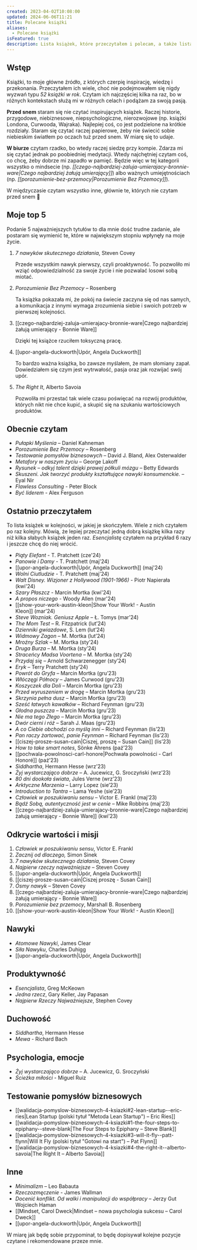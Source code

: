 ```yaml
---
created: 2023-04-02T10:08:00
updated: 2024-06-06T11:21
title: Polecane książki
aliases:
  - Polecane książki
isFeatured: true
description: Lista książek, które przeczytałem i polecam, a także lista bieżących lektur.
---
```

## Wstęp

Książki, to moje główne źródło, z których czerpię inspirację, wiedzę i przekonania. Przeczytałem ich wiele, choć nie podejmowałem się nigdy wyzwań typu _52 książki w rok_. Czytam ich najczęściej kilka na raz, bo w różnych kontekstach służą mi w różnych celach i podążam za swoją pasją.

**Przed snem** staram się nie czytać inspirujących książek. Raczej historie, przygodowe, niebiznesowe, niepsychologiczne, nierozwojowe (np. książki Londona, Curwooda, Wajraka). Najlepiej coś, co jest podzielone na krótkie rozdziały. Staram się czytać raczej papierowe, żeby nie świecić sobie niebieskim światłem po oczach tuż przed snem. W miarę się to udaje.

**W biurze** czytam rzadko, bo wtedy raczej siedzę przy kompie. Zdarza mi się czytać jednak po poobiedniej medytacji. Wtedy najchętniej czytam coś, co chcę, żeby dobrze mi zapadło w pamięć. Będzie więc w tej kategorii wszystko o mindsecie (np. _[[czego-najbardziej-zaluja-umierajacy-bronnie-ware|Czego najbardziej żałują umierający]]_) albo ważnych umiejętnościach (np. _[[porozumienie-bez-przemocy|Porozumienie Bez Przemocy]]_).

W międzyczasie czytam wszystko inne, głównie te, których nie czytam przed snem 🙂

## Moje top 5

Podanie 5 najważniejszych tytułów to dla mnie dość trudne zadanie, ale postaram się wymienić te, które w największym stopniu wpłynęły na moje życie.

1. _7 nawyków skutecznego działania_, Steven Covey  

    Przede wszystkim nawyk pierwszy, czyli proaktywność. To pozwoliło mi wziąć odpowiedzialność za swoje życie i nie pozwalać losowi sobą miotać.
2. _Porozumienie Bez Przemocy_ – Rosenberg  

    Ta książka pokazała mi, że pokój na świecie zaczyna się od nas samych, a komunikacja z innymi wymaga zrozumienia siebie i swoich potrzeb w pierwszej kolejności.
3. [[czego-najbardziej-zaluja-umierajacy-bronnie-ware|Czego najbardziej żałują umierający - Bonnie Ware]]  

    Dzięki tej książce rzuciłem toksyczną pracę.
4. [[upor-angela-duckworth|Upór, Angela Duckworth]]

    To bardzo ważna książka, bo zawsze myślałem, że mam słomiany zapał. Dowiedziałem się czym jest wytrwałość, pasja oraz jak rozwijać swój upór.
5. _The Right It_, Alberto Savoia  

    Pozwoliła mi przestać tak wiele czasu poświęcać na rozwój produktów, których nikt nie chce kupić, a skupić się na szukaniu wartościowych produktów.

## Obecnie czytam

- _Pułapki Myślenia_ – Daniel Kahneman
- _Porozumienie Bez Przemocy_ – Rosenberg
- _Testowanie pomysłów biznesowych_ – David J. Bland, Alex Osterwalder
- _Metafory w naszym życiu_ – George Lakoff
- _Rysunek – odkyj talent dzięki prawej półkuli mózgu_ – Betty Edwards
- _Skuszeni. Jak tworzyć produkty kształtujące nawyki konsumenckie._ – Eyal Nir
- *Flawless Consulting* - Peter Block
- *Być liderem* - Alex Ferguson

## Ostatnio przeczytałem

To lista książek w kolejności, w jakiej je skończyłem. Wiele z nich czytałem po raz kolejny. Mówią, że lepiej przeczytać jedną dobrą książkę kilka razy niż kilka słabych książek jeden raz. _Esencjalistę_ czytałem na przykład 6 razy i jeszcze chcę do niej wrócić.

- *Piąty Elefant* - T. Pratchett (cze'24)
- *Panowie i Damy* - T. Pratchett (maj'24)
- [[upor-angela-duckworth|Upór, Angela Duckworth]] (maj'24)
- *Wolni Ciutludzie* - T. Pratchett (maj'24)
- *Walt Disney. Wizjoner z Hollywood (1901-1966)* - Piotr Napierała (kwi'24)
- *Szary Płaszcz* - Marcin Mortka (kwi'24)
- *A propos niczego* - Woody Allen (mar'24)
- [[show-your-work-austin-kleon|Show Your Work! - Austin Kleon]] (mar’24)
- _Steve Wozniak. Geniusz Apple_ – Ł. Tomys (mar’24)
- _The Mom Test_ – R. Fitzpatrick (lut’24)
- _Dzienniki gwiazdowe_, S. Lem (lut’24)
- _Widmowy Zagon_ – M. Mortka (lut’24)
- _Mroźny Szlak_ – M. Mortka (sty’24)
- _Druga Burza_ – M. Mortka (sty’24)
- _Straceńcy Madsa Voortena_ – M. Mortka (sty’24)
- _Przydaj się_ – Arnold Schwarzenegger (sty’24)
- _Eryk_ – Terry Pratchett (sty’24)
- _Powrót do Gryfa_ – Marcin Mortka (gru’23)
- _Włóczęgi Północy_ – James Curwood (gru’23)
- _Koszyczek dla Doli_ – Marcin Mortka (gru’23)
- _Przed wyruszeniem w drogę_ – Marcin Mortka (gru’23)
- _Skrzynia pełna dusz_ – Marcin Mortka (gru’23)
- _Sześć łatwych kawałków_ – Richard Feynman (gru’23)
- _Głodna puszcza_ – Marcin Mortka (gru’23)
- _Nie ma tego Złego_ – Marcin Mortka (gru’23)
- _Dwór cierni i róż_ – Sarah J. Maas (gru’23)
- _A co Ciebie obchodzi co myślą inni_ – Richard Feynman (lis’23)
- _Pan raczy żartować, panie Feynman_ – Richard Feynman (lis’23)
- [[ciszej-prosze-susan-cain|Ciszej, proszę – Susan Cain]] (lis’23)
- _How to take smart notes_, Sönke Ahrens (paź’23)
- [[pochwala-powolnosci-carl-honore|Pochwała powolności - Carl Honoré]] (paź’23)
- _Siddhartha_, Hermann Hesse (wrz’23)
- _Żyj wystarczająco dobrze_ – A. Jucewicz, G. Sroczyński (wrz’23)
- _80 dni dookoła świata_, Jules Verne (wrz’23)
- _Arktyczne Marzenia_ – Larry Lopez (sie’23)
- _Introduction to Tantra_ – Lama Yeshe (sie’23)
- _Człowiek w poszukiwaniu sensu_ – Victor E. Frankl (maj’23)
- _Bądź Sobą, autentyczność jest w cenie_ – Mike Robbins (maj’23)
- [[czego-najbardziej-zaluja-umierajacy-bronnie-ware|Czego najbardziej żałują umierający - Bonnie Ware]] (kwi’23)

## Odkrycie wartości i misji

1. _Człowiek w poszukiwaniu sensu_, Victor E. Frankl
2. _Zacznij od dlaczego,_ Simon Sinek
3. _7 nawyków skutecznego działania_, Steven Covey
4. _Najpierw rzeczy najważniejsze_ – Steven Covey
5. [[upor-angela-duckworth|Upór, Angela Duckworth]]
6. [[ciszej-prosze-susan-cain|Ciszej proszę - Susan Cain]]
7. _Ósmy nawyk_ – Steven Covey
8. [[czego-najbardziej-zaluja-umierajacy-bronnie-ware|Czego najbardziej żałują umierający - Bonnie Ware]]
9. _Porozumienie bez przemocy_, Marshall B. Rosenberg
10. [[show-your-work-austin-kleon|Show Your Work! - Austin Kleon]]

## Nawyki

- _Atomowe Nawyki_, James Clear
- _Siła Nawyku_, Charles Duhigg
- [[upor-angela-duckworth|Upór, Angela Duckworth]]

## Produktywność

- _Esencjalista_, Greg McKeown
- _Jedna rzecz_, Gary Keller, Jay Papasan
- _Najpierw Rzeczy Najważniejsze_, Stephen Covey

## Duchowość

- _Siddhartha_, Hermann Hesse
- *Mewa* - Richard Bach

## Psychologia, emocje

- _Żyj wystarczająco dobrze_ – A. Jucewicz, G. Sroczyński
- *Ścieżka miłości* - Miguel Ruiz

## Testowanie pomysłów biznesowych

- [[walidacja-pomyslow-biznesowych-4-ksiazki#2-lean-startup--eric-ries|Lean Startup (polski tytuł "Metoda Lean Startup") – Eric Ries]]
- [[walidacja-pomyslow-biznesowych-4-ksiazki#1-the-four-steps-to-epiphany--steve-blank|The Four Steps to Epiphany – Steve Blank]]
- [[walidacja-pomyslow-biznesowych-4-ksiazki#3-will-it-fly--patt-flynn|Will It Fly (polski tytuł "Gotowi na start") – Pat Flynn]]
- [[walidacja-pomyslow-biznesowych-4-ksiazki#4-the-right-it--alberto-savoia|The Right It – Alberto Savoia]]

## Inne

- _Minimalizm_ – Leo Babauta
- *Rzeczozmęczenie* - James Wallman
- _Docenić konflikt. Od walki i manipulacji do współpracy_ – Jerzy Gut Wojciech Haman
- [[Mindset, Carol Dweck|Mindset – nowa psychologia sukcesu – Carol Dweck]]
- [[upor-angela-duckworth|Upór, Angela Duckworth]]

W miarę jak będę sobie przypominał, to będę dopisywał kolejne pozycje czytane i rekomendowane przeze mnie.